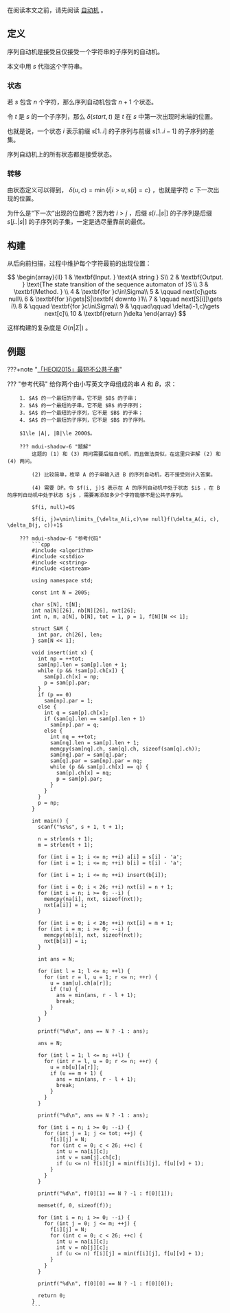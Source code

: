 在阅读本文之前，请先阅读 [自动机](./automaton.md) 。

## 定义

序列自动机是接受且仅接受一个字符串的子序列的自动机。

本文中用 $s$ 代指这个字符串。

### 状态

若 $s$ 包含 $n$ 个字符，那么序列自动机包含 $n+1$ 个状态。

令 $t$ 是 $s$ 的一个子序列，那么 $\delta(start, t)$ 是 $t$ 在 $s$ 中第一次出现时末端的位置。

也就是说，一个状态 $i$ 表示前缀 $s[1..i]$ 的子序列与前缀 $s[1..i-1]$ 的子序列的差集。

序列自动机上的所有状态都是接受状态。

### 转移

由状态定义可以得到， $\delta(u, c)=\min\{i|i>u,s[i]=c\}$ ，也就是字符 $c$ 下一次出现的位置。

为什么是“下一次”出现的位置呢？因为若 $i>j$ ，后缀 $s[i..|s|]$ 的子序列是后缀 $s[j..|s|]$ 的子序列的子集，一定是选尽量靠前的最优。

## 构建

从后向前扫描，过程中维护每个字符最前的出现位置：

$$
\begin{array}{ll}
1 & \textbf{Input. } \text{A string } S\\
2 & \textbf{Output. } \text{The state transition of the sequence automaton of }S \\
3 & \textbf{Method. }  \\
4 & \textbf{for }c\in\Sigma\\
5 & \qquad next[c]\gets null\\
6 & \textbf{for }i\gets|S|\textbf{ downto }1\\
7 & \qquad next[S[i]]\gets i\\
8 & \qquad \textbf{for }c\in\Sigma\\
9 & \qquad\qquad \delta(i-1,c)\gets next[c]\\
10 & \textbf{return }\delta
\end{array}
$$

这样构建的复杂度是 $O(n|\Sigma|)$ 。

## 例题

???+note "[「HEOI2015」最短不公共子串](https://loj.ac/problem/2123)"

??? "参考代码"
        给你两个由小写英文字母组成的串 $A$ 和 $B$，求：
    
        1. $A$ 的一个最短的子串，它不是 $B$ 的子串；
        2. $A$ 的一个最短的子串，它不是 $B$ 的子序列；
        3. $A$ 的一个最短的子序列，它不是 $B$ 的子串；
        4. $A$ 的一个最短的子序列，它不是 $B$ 的子序列。
    
        $1\le |A|, |B|\le 2000$。
    
        ??? mdui-shadow-6 "题解"
            这题的 (1) 和 (3) 两问需要后缀自动机，而且做法类似，在这里只讲解 (2) 和 (4) 两问。
    
            (2) 比较简单，枚举 A 的子串输入进 B 的序列自动机，若不接受则计入答案。
    
            (4) 需要 DP。令 $f(i, j)$ 表示在 A 的序列自动机中处于状态 $i$ ，在 B 的序列自动机中处于状态 $j$ ，需要再添加多少个字符能够不是公共子序列。
    
            $f(i, null)=0$ 
    
            $f(i, j)=\min\limits_{\delta_A(i,c)\ne null}f(\delta_A(i, c), \delta_B(j, c))+1$ 
    
        ??? mdui-shadow-6 "参考代码"
            ```cpp
            #include <algorithm>
            #include <cstdio>
            #include <cstring>
            #include <iostream>
            
            using namespace std;
            
            const int N = 2005;
            
            char s[N], t[N];
            int na[N][26], nb[N][26], nxt[26];
            int n, m, a[N], b[N], tot = 1, p = 1, f[N][N << 1];
            
            struct SAM {
              int par, ch[26], len;
            } sam[N << 1];
            
            void insert(int x) {
              int np = ++tot;
              sam[np].len = sam[p].len + 1;
              while (p && !sam[p].ch[x]) {
                sam[p].ch[x] = np;
                p = sam[p].par;
              }
              if (p == 0)
                sam[np].par = 1;
              else {
                int q = sam[p].ch[x];
                if (sam[q].len == sam[p].len + 1)
                  sam[np].par = q;
                else {
                  int nq = ++tot;
                  sam[nq].len = sam[p].len + 1;
                  memcpy(sam[nq].ch, sam[q].ch, sizeof(sam[q].ch));
                  sam[nq].par = sam[q].par;
                  sam[q].par = sam[np].par = nq;
                  while (p && sam[p].ch[x] == q) {
                    sam[p].ch[x] = nq;
                    p = sam[p].par;
                  }
                }
              }
              p = np;
            }
            
            int main() {
              scanf("%s%s", s + 1, t + 1);
            
              n = strlen(s + 1);
              m = strlen(t + 1);
            
              for (int i = 1; i <= n; ++i) a[i] = s[i] - 'a';
              for (int i = 1; i <= m; ++i) b[i] = t[i] - 'a';
            
              for (int i = 1; i <= m; ++i) insert(b[i]);
            
              for (int i = 0; i < 26; ++i) nxt[i] = n + 1;
              for (int i = n; i >= 0; --i) {
                memcpy(na[i], nxt, sizeof(nxt));
                nxt[a[i]] = i;
              }
            
              for (int i = 0; i < 26; ++i) nxt[i] = m + 1;
              for (int i = m; i >= 0; --i) {
                memcpy(nb[i], nxt, sizeof(nxt));
                nxt[b[i]] = i;
              }
            
              int ans = N;
            
              for (int l = 1; l <= n; ++l) {
                for (int r = l, u = 1; r <= n; ++r) {
                  u = sam[u].ch[a[r]];
                  if (!u) {
                    ans = min(ans, r - l + 1);
                    break;
                  }
                }
              }
            
              printf("%d\n", ans == N ? -1 : ans);
            
              ans = N;
            
              for (int l = 1; l <= n; ++l) {
                for (int r = l, u = 0; r <= n; ++r) {
                  u = nb[u][a[r]];
                  if (u == m + 1) {
                    ans = min(ans, r - l + 1);
                    break;
                  }
                }
              }
            
              printf("%d\n", ans == N ? -1 : ans);
            
              for (int i = n; i >= 0; --i) {
                for (int j = 1; j <= tot; ++j) {
                  f[i][j] = N;
                  for (int c = 0; c < 26; ++c) {
                    int u = na[i][c];
                    int v = sam[j].ch[c];
                    if (u <= n) f[i][j] = min(f[i][j], f[u][v] + 1);
                  }
                }
              }
            
              printf("%d\n", f[0][1] == N ? -1 : f[0][1]);
            
              memset(f, 0, sizeof(f));
            
              for (int i = n; i >= 0; --i) {
                for (int j = 0; j <= m; ++j) {
                  f[i][j] = N;
                  for (int c = 0; c < 26; ++c) {
                    int u = na[i][c];
                    int v = nb[j][c];
                    if (u <= n) f[i][j] = min(f[i][j], f[u][v] + 1);
                  }
                }
              }
            
              printf("%d\n", f[0][0] == N ? -1 : f[0][0]);
            
              return 0;
            }
            ```
